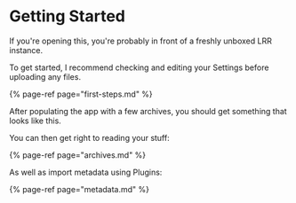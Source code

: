 # Getting Started

If you're opening this, you're probably in front of a freshly unboxed LRR instance.

To get started, I recommend checking and editing your Settings before uploading any files.

{% page-ref page="first-steps.md" %}

After populating the app with a few archives, you should get something that looks like this.

You can then get right to reading your stuff:

{% page-ref page="archives.md" %}

As well as import metadata using Plugins:

{% page-ref page="metadata.md" %}

